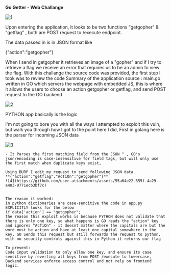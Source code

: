 **Go Getter - Web Challange**

![1](https://github.com/user-attachments/assets/cedc5928-2c04-490a-97b4-3192af2c29b7)


Upon entering the application, it looks to be two functions "getgopher" & "getflag" , both are POST request to /execute endpoint.

The data passed in is in JSON format like 

{"action":"getgopher"}

When I send in getgopher it retrieves an image of a "gopher" and if I try to retrieve a flag we receive an error that requires us to be an admin to view the flag.
With this challange the source code was provided, the first step I took was to review the code
Summary of the application source : main.go written in GO which servers the webpage with embedded JS, this is where it allows the users to choose an action getgopher or getflag, and send POST request to the GO backend

![2](https://github.com/user-attachments/assets/607fd26e-8cec-4b98-8290-c5dee1c77025)


PYTHON app basically is the logic

I'm not going to bore you with all the ways I attempted to exploit this vuln, but walk you through how I got to the point here I did, First in golang here is the parser for incoming JSON data

![3](https://github.com/user-attachments/assets/47b9aa80-4c4c-48c6-bda6-697905eee0b1)


	- It Parses the first matching field from the JSON ^ , GO's json/encoding is case-insensitive for field tags, but will only use the first match when duplicate keys exist,
	
	Using BURP I edit my request to send following JSON data
	**{"action":"getflag","AcTiOn":"getgopher"}**
	![4](https://github.com/user-attachments/assets/55a64e22-655f-4a29-a403-0771ecb3bf7c)


	The reason it worked:
	in python dictionaries are case-sencitive the code in app.py EXPLICITLY looks for the below
	if data['action'] == "getgopher";
	the reason this exploit works is because PYTHON does not validate that there is only one key, so what happens is GO reads the "action" key and ignores "AcTiOn" - it doesnt matter where the capitals are but the word must be action and have at least one capital somewhere in the key, GO Sends this request but still forwards the request to python, with no security controls against this in Python it returns our flag
	
	To prevent:
	Code input validation to only allow one key, and ensure its case sensitive by reverting all keys from POST /execute to lowercase, Backend services enforce access control and not rely on frontend logic.

